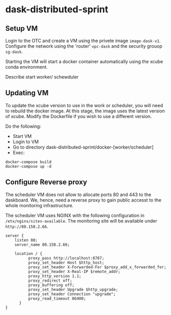 # dask-distributed-sprint

## Setup VM

Login to the OTC and create a VM using the privete image ```image-dask-v1```. Configure the network 
using the 'router' ```vpc-dask``` and the security grouop ```sg-dask```.

Starting the VM will start a docker container automatically using the xcube conda environment. 

Describe start worker/ schewduler


## Updating VM

To update the xcube version to use in the work or scheduler, you will need to rebuild the docker image. At this stage, the 
image uses the latest version of xcube. Modify the Dockerfile if you wish to use a different version.

Do the following:

- Start VM
- Login to VM
- Go to directory dask-distributed-sprint/docker-[worker/scheduler]
- Exec: 

```
docker-compose build
docker-compose up -d
```


## Configure Reverse proxy

The scheduler VM does not allow to allocate ports 80 and 443 to the daskboard. We, hence, need a reverse proxy to gain public accesst to the whole monitoring infrastructure.

The scheduler VM uses NGINX with the following configuration in ```/etx/ngins/sites-available```. The monitoring site
will be available  under ```http://80.158.2.66```.

```
server {
    listen 80;
    server_name 80.158.2.66;

    location / {
          proxy_pass http://localhost:8787;
          proxy_set_header Host $http_host;
          proxy_set_header X-Forwarded-For $proxy_add_x_forwarded_for;
          proxy_set_header X-Real-IP $remote_addr;
          proxy_http_version 1.1;
          proxy_redirect off;
          proxy_buffering off;
          proxy_set_header Upgrade $http_upgrade;
          proxy_set_header Connection "upgrade";
          proxy_read_timeout 86400;
      }
}
```


